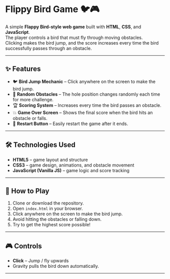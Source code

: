 # Flippy Bird Game 🐦🎮

A simple **Flappy Bird-style web game** built with **HTML**, **CSS**, and **JavaScript**.  
The player controls a bird that must fly through moving obstacles.  
Clicking makes the bird jump, and the score increases every time the bird successfully passes through an obstacle.

---

## ✨ Features
- 🐦 **Bird Jump Mechanic** – Click anywhere on the screen to make the bird jump.
- 🚧 **Random Obstacles** – The hole position changes randomly each time for more challenge.
- 🏆 **Scoring System** – Increases every time the bird passes an obstacle.
- 💥 **Game Over Screen** – Shows the final score when the bird hits an obstacle or falls.
- 🔄 **Restart Button** – Easily restart the game after it ends.

---

## 🛠️ Technologies Used
- **HTML5** – game layout and structure
- **CSS3** – game design, animations, and obstacle movement
- **JavaScript (Vanilla JS)** – game logic and score tracking

---

## 🚀 How to Play
1. Clone or download the repository.
2. Open `index.html` in your browser.
3. Click anywhere on the screen to make the bird jump.
4. Avoid hitting the obstacles or falling down.
5. Try to get the highest score possible!

---

## 🎮 Controls
- **Click** – Jump / fly upwards
- Gravity pulls the bird down automatically.

---
